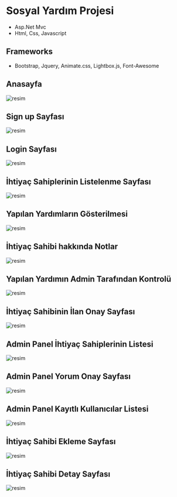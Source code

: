 # Sosyal Yardım Projesi
 - Asp.Net Mvc
 - Html, Css, Javascript
 
## Frameworks
 - Bootstrap, Jquery, Animate.css, Lightbox.js, Font-Awesome
 
## Anasayfa
![resim](https://user-images.githubusercontent.com/30267270/82253102-f5e7c380-9958-11ea-8fdc-faa716dc6ac7.png)

## Sign up Sayfası
![resim](https://user-images.githubusercontent.com/30267270/82253213-2cbdd980-9959-11ea-9ffa-f34969d7a9eb.png)

## Login Sayfası
![resim](https://user-images.githubusercontent.com/30267270/82253350-7efefa80-9959-11ea-841e-cd6dccb686c6.png)

## İhtiyaç Sahiplerinin Listelenme Sayfası
![resim](https://user-images.githubusercontent.com/30267270/82253462-b2418980-9959-11ea-826a-d337b9373114.png)

## Yapılan Yardımların Gösterilmesi
![resim](https://user-images.githubusercontent.com/30267270/82253593-f46acb00-9959-11ea-8277-48ef7e140e80.png)

## İhtiyaç Sahibi hakkında Notlar
![resim](https://user-images.githubusercontent.com/30267270/82253700-2bd97780-995a-11ea-8cfa-fd8fea3a9171.png)

## Yapılan Yardımın Admin Tarafından Kontrolü
![resim](https://user-images.githubusercontent.com/30267270/82253786-50355400-995a-11ea-8b40-de5b29e8dcb5.png)
## İhtiyaç Sahibinin İlan Onay Sayfası
![resim](https://user-images.githubusercontent.com/30267270/82254049-d18ce680-995a-11ea-84d0-b94557eaac22.png)

## Admin Panel İhtiyaç Sahiplerinin Listesi
![resim](https://user-images.githubusercontent.com/30267270/82254202-14e75500-995b-11ea-95cf-b64de3e2e39e.png)

## Admin Panel Yorum Onay Sayfası
![resim](https://user-images.githubusercontent.com/30267270/82254330-511ab580-995b-11ea-9072-d8da4d2a5fc0.png)

## Admin Panel Kayıtlı Kullanıcılar Listesi
![resim](https://user-images.githubusercontent.com/30267270/82254418-78718280-995b-11ea-83a9-bd97f97a2616.png)

## İhtiyaç Sahibi Ekleme Sayfası
![resim](https://user-images.githubusercontent.com/30267270/82255166-dce11180-995c-11ea-8d06-69b32e176ae8.png)

## İhtiyaç Sahibi Detay Sayfası
![resim](https://user-images.githubusercontent.com/30267270/82255306-17e34500-995d-11ea-822a-6eba85c55eab.png)
